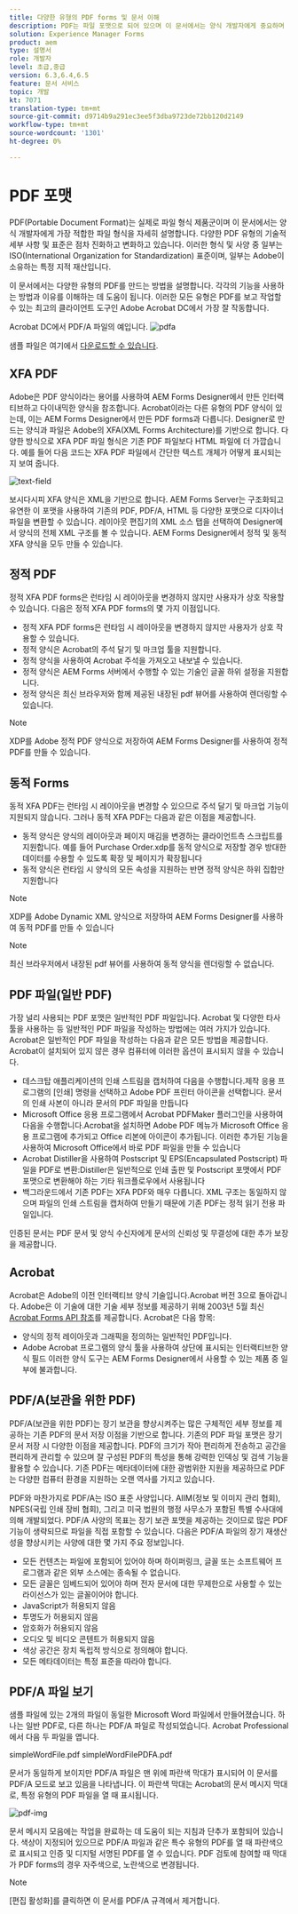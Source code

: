 ```yaml
---
title: 다양한 유형의 PDF forms 및 문서 이해
description: PDF는 파일 포맷으로 되어 있으며 이 문서에서는 양식 개발자에게 중요하며 관련이 있는 PDF 유형에 대해 설명합니다.
solution: Experience Manager Forms
product: aem
type: 설명서
role: 개발자
level: 초급,중급
version: 6.3,6.4,6.5
feature: 문서 서비스
topic: 개발
kt: 7071
translation-type: tm+mt
source-git-commit: d9714b9a291ec3ee5f3dba9723de72bb120d2149
workflow-type: tm+mt
source-wordcount: '1301'
ht-degree: 0%

---
```



# PDF 포맷

PDF(Portable Document Format)는 실제로 파일 형식 제품군이며 이 문서에서는 양식 개발자에게 가장 적합한 파일 형식을 자세히 설명합니다. 다양한 PDF 유형의 기술적 세부 사항 및 표준은 점차 진화하고 변화하고 있습니다. 이러한 형식 및 사양 중 일부는 ISO(International Organization for Standardization) 표준이며, 일부는 Adobe이 소유하는 특정 지적 재산입니다.

이 문서에서는 다양한 유형의 PDF를 만드는 방법을 설명합니다. 각각의 기능을 사용하는 방법과 이유를 이해하는 데 도움이 됩니다. 이러한 모든 유형은 PDF를 보고 작업할 수 있는 최고의 클라이언트 도구인 Adobe Acrobat DC에서 가장 잘 작동합니다.

Acrobat DC에서 PDF/A 파일의 예입니다.
![pdfa](assets/pdfa-file-in-acrobat.png)

샘플 파일은 여기에서 [다운로드할 수 있습니다](assets/pdf-file-types.zip).

## XFA PDF

Adobe은 PDF 양식이라는 용어를 사용하여 AEM Forms Designer에서 만든 인터랙티브하고 다이내믹한 양식을 참조합니다. Acrobat이라는 다른 유형의 PDF 양식이 있는데, 이는 AEM Forms Designer에서 만든 PDF forms과 다릅니다. Designer로 만드는 양식과 파일은 Adobe의 XFA(XML Forms Architecture)를 기반으로 합니다. 다양한 방식으로 XFA PDF 파일 형식은 기존 PDF 파일보다 HTML 파일에 더 가깝습니다. 예를 들어 다음 코드는 XFA PDF 파일에서 간단한 텍스트 개체가 어떻게 표시되는지 보여 줍니다.

![text-field](assets/text-field.JPG)

보시다시피 XFA 양식은 XML을 기반으로 합니다. AEM Forms Server는 구조화되고 유연한 이 포맷을 사용하여 기존의 PDF, PDF/A, HTML 등 다양한 포맷으로 디자이너 파일을 변환할 수 있습니다. 레이아웃 편집기의 XML 소스 탭을 선택하여 Designer에서 양식의 전체 XML 구조를 볼 수 있습니다. AEM Forms Designer에서 정적 및 동적 XFA 양식을 모두 만들 수 있습니다.

## 정적 PDF

정적 XFA PDF forms은 런타임 시 레이아웃을 변경하지 않지만 사용자가 상호 작용할 수 있습니다. 다음은 정적 XFA PDF forms의 몇 가지 이점입니다.

* 정적 XFA PDF forms은 런타임 시 레이아웃을 변경하지 않지만 사용자가 상호 작용할 수 있습니다.
* 정적 양식은 Acrobat의 주석 달기 및 마크업 툴을 지원합니다.
* 정적 양식을 사용하여 Acrobat 주석을 가져오고 내보낼 수 있습니다.
* 정적 양식은 AEM Forms 서버에서 수행할 수 있는 기술인 글꼴 하위 설정을 지원합니다.
* 정적 양식은 최신 브라우저와 함께 제공된 내장된 pdf 뷰어를 사용하여 렌더링할 수 있습니다.

>[!NOTE]
> XDP를 Adobe 정적 PDF 양식으로 저장하여 AEM Forms Designer를 사용하여 정적 PDF를 만들 수 있습니다.

## 동적 Forms

동적 XFA PDF는 런타임 시 레이아웃을 변경할 수 있으므로 주석 달기 및 마크업 기능이 지원되지 않습니다. 그러나 동적 XFA PDF는 다음과 같은 이점을 제공합니다.

* 동적 양식은 양식의 레이아웃과 페이지 매김을 변경하는 클라이언트측 스크립트를 지원합니다. 예를 들어 Purchase Order.xdp를 동적 양식으로 저장할 경우 방대한 데이터를 수용할 수 있도록 확장 및 페이지가 확장됩니다
* 동적 양식은 런타임 시 양식의 모든 속성을 지원하는 반면 정적 양식은 하위 집합만 지원합니다


>[!NOTE]
> XDP를 Adobe Dynamic XML 양식으로 저장하여 AEM Forms Designer를 사용하여 동적 PDF를 만들 수 있습니다

>[!NOTE]
> 최신 브라우저에서 내장된 pdf 뷰어를 사용하여 동적 양식을 렌더링할 수 없습니다.


## PDF 파일(일반 PDF)

가장 널리 사용되는 PDF 포맷은 일반적인 PDF 파일입니다. Acrobat 및 다양한 타사 툴을 사용하는 등 일반적인 PDF 파일을 작성하는 방법에는 여러 가지가 있습니다. Acrobat은 일반적인 PDF 파일을 작성하는 다음과 같은 모든 방법을 제공합니다. Acrobat이 설치되어 있지 않은 경우 컴퓨터에 이러한 옵션이 표시되지 않을 수 있습니다.

* 데스크탑 애플리케이션의 인쇄 스트림을 캡처하여 다음을 수행합니다.제작 응용 프로그램의 [인쇄] 명령을 선택하고 Adobe PDF 프린터 아이콘을 선택합니다. 문서의 인쇄 사본이 아니라 문서의 PDF 파일을 만듭니다
* Microsoft Office 응용 프로그램에서 Acrobat PDFMaker 플러그인을 사용하여 다음을 수행합니다.Acrobat을 설치하면 Adobe PDF 메뉴가 Microsoft Office 응용 프로그램에 추가되고 Office 리본에 아이콘이 추가됩니다. 이러한 추가된 기능을 사용하여 Microsoft Office에서 바로 PDF 파일을 만들 수 있습니다
* Acrobat Distiller을 사용하여 Postscript 및 EPS(Encapsulated Postscript) 파일을 PDF로 변환:Distiller은 일반적으로 인쇄 출판 및 Postscript 포맷에서 PDF 포맷으로 변환해야 하는 기타 워크플로우에서 사용됩니다
* 백그라운드에서 기존 PDF는 XFA PDF와 매우 다릅니다. XML 구조는 동일하지 않으며 파일의 인쇄 스트림을 캡처하여 만들기 때문에 기존 PDF는 정적 읽기 전용 파일입니다.

인증된 문서는 PDF 문서 및 양식 수신자에게 문서의 신뢰성 및 무결성에 대한 추가 보장을 제공합니다.

## Acrobat

Acrobat은 Adobe의 이전 인터랙티브 양식 기술입니다.Acrobat 버전 3으로 돌아갑니다. Adobe은 이 기술에 대한 기술 세부 정보를 제공하기 위해 2003년 5월 최신 [Acrobat Forms API 참조](assets/FormsAPIReference.pdf)를 제공합니다. Acrobat은
다음 항목:

* 양식의 정적 레이아웃과 그래픽을 정의하는 일반적인 PDF입니다.
* Adobe Acrobat 프로그램의 양식 툴을 사용하여 상단에 표시되는 인터랙티브한 양식 필드 이러한 양식 도구는 AEM Forms Designer에서 사용할 수 있는 제품 중 일부에 불과합니다.

## PDF/A(보관을 위한 PDF)

PDF/A(보관을 위한 PDF)는 장기 보관을 향상시켜주는 많은 구체적인 세부 정보를 제공하는 기존 PDF의 문서 저장 이점을 기반으로 합니다. 기존의 PDF 파일 포맷은 장기 문서 저장 시 다양한 이점을 제공합니다. PDF의 크기가 작아 편리하게 전송하고 공간을 편리하게 관리할 수 있으며 잘 구성된 PDF의 특성을 통해 강력한 인덱싱 및 검색 기능을 활용할 수 있습니다. 기존 PDF는 메타데이터에 대한 광범위한 지원을 제공하므로 PDF는 다양한 컴퓨터 환경을 지원하는 오랜 역사를 가지고 있습니다.

PDF와 마찬가지로 PDF/A는 ISO 표준 사양입니다. AIIM(정보 및 이미지 관리 협회), NPES(국립 인쇄 장비 협회), 그리고 미국 법원의 행정 사무소가 포함된 특별 수사대에 의해 개발되었다. PDF/A 사양의 목표는 장기 보관 포맷을 제공하는 것이므로 많은 PDF 기능이 생략되므로 파일을 직접 포함할 수 있습니다. 다음은 PDF/A 파일의 장기 재생산성을 향상시키는 사양에 대한 몇 가지 주요 정보입니다.

* 모든 컨텐츠는 파일에 포함되어 있어야 하며 하이퍼링크, 글꼴 또는 소프트웨어 프로그램과 같은 외부 소스에는 종속될 수 없습니다.
* 모든 글꼴은 임베드되어 있어야 하며 전자 문서에 대한 무제한으로 사용할 수 있는 라이선스가 있는 글꼴이어야 합니다.
* JavaScript가 허용되지 않음
* 투명도가 허용되지 않음
* 암호화가 허용되지 않음
* 오디오 및 비디오 콘텐트가 허용되지 않음
* 색상 공간은 장치 독립적 방식으로 정의해야 합니다.
* 모든 메타데이터는 특정 표준을 따라야 합니다.

## PDF/A 파일 보기

샘플 파일에 있는 2개의 파일이 동일한 Microsoft Word 파일에서 만들어졌습니다. 하나는 일반 PDF로, 다른 하나는 PDF/A 파일로 작성되었습니다. Acrobat Professional에서 다음 두 파일을 엽니다.

simpleWordFile.pdf
simpleWordFilePDFA.pdf

문서가 동일하게 보이지만 PDF/A 파일은 맨 위에 파란색 막대가 표시되어 이 문서를 PDF/A 모드로 보고 있음을 나타냅니다. 이 파란색 막대는 Acrobat의 문서 메시지 막대로, 특정 유형의 PDF 파일을 열 때 표시됩니다.

![pdf-img](assets/pdfa-message.png)

문서 메시지 모음에는 작업을 완료하는 데 도움이 되는 지침과 단추가 포함되어 있습니다. 색상이 지정되어 있으므로 PDF/A 파일과 같은 특수 유형의 PDF를 열 때 파란색으로 표시되고 인증 및 디지털 서명된 PDF를 열 수 있습니다. PDF 검토에 참여할 때 막대가 PDF forms의 경우 자주색으로, 노란색으로 변경됩니다.

>[!NOTE]
> [편집 활성화]를 클릭하면 이 문서를 PDF/A 규격에서 제거합니다.




